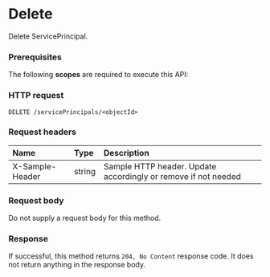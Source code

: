# Delete

Delete ServicePrincipal.
### Prerequisites
The following **scopes** are required to execute this API: 
### HTTP request
<!-- { "blockType": "ignored" } -->
```http
DELETE /servicePrincipals/<objectId>

```
### Request headers
| Name       | Type | Description|
|:---------------|:--------|:----------|
| X-Sample-Header  | string  | Sample HTTP header. Update accordingly or remove if not needed|

### Request body
Do not supply a request body for this method.


### Response
If successful, this method returns `204, No Content` response code. It does not return anything in the response body.


<!-- uuid: 64a9f374-d7fa-4a89-b92e-9451761383a8
2015-10-19 09:07:25 UTC -->
<!-- {
  "type": "#page.annotation",
  "description": "Delete",
  "keywords": "",
  "section": "documentation",
  "tocPath": ""
}-->